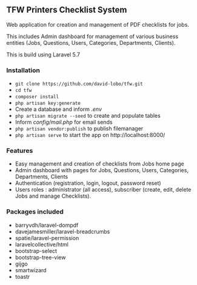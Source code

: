 ## TFW Printers Checklist System ##

Web application for creation and management of PDF checklists for jobs.  

This includes Admin dashboard for management of various business entities (Jobs, Questions, Users, Categories, Departments, Clients). 

This is build using Laravel 5.7

### Installation ###

* `git clone https://github.com/david-lobo/tfw.git`
* `cd tfw`
* `composer install`
* `php artisan key:generate`
* Create a database and inform *.env*
* `php artisan migrate --seed` to create and populate tables
* Inform *config/mail.php* for email sends
* `php artisan vendor:publish` to publish filemanager
* `php artisan serve` to start the app on http://localhost:8000/

### Features ###

* Easy management and creation of checklists from Jobs home page
* Admin dashboard with pages for Jobs, Questions, Users, Categories, Departments, Clients
* Authentication (registration, login, logout, password reset)
* Users roles : administrator (all access), subscriber (create, edit, delete Jobs and manage Checklists).

### Packages included ###

* barryvdh/laravel-dompdf
* davejamesmiller/laravel-breadcrumbs
* spatie/laravel-permission
* laravelcollective/html
* bootstrap-select
* bootstrap-tree-view
* gijgo
* smartwizard
* toastr
